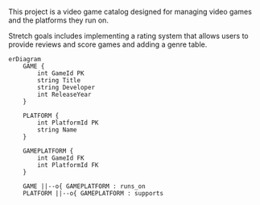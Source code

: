 This project is a video game catalog designed for managing video games and the platforms they run on.

Stretch goals includes implementing a rating system that allows users to provide reviews and score games and adding a genre table.

```mermaid
erDiagram
    GAME {
        int GameId PK
        string Title
        string Developer
        int ReleaseYear
    }

    PLATFORM {
        int PlatformId PK
        string Name
    }

    GAMEPLATFORM {
        int GameId FK
        int PlatformId FK
    }

    GAME ||--o{ GAMEPLATFORM : runs_on
    PLATFORM ||--o{ GAMEPLATFORM : supports